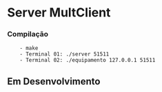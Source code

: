 # Server MultClient

### Compilação
        - make
        - Terminal 01: ./server 51511
        - Terminal 02: ./equipamento 127.0.0.1 51511

## Em Desenvolvimento